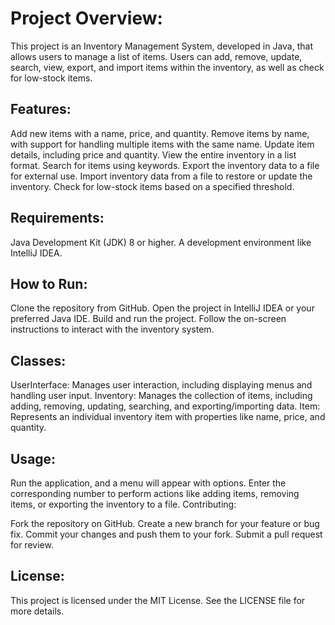 # Project Overview:

This project is an Inventory Management System, developed in Java, that allows users to manage a list of items. Users can add, remove, update, search, view, export, and import items within the inventory, as well as check for low-stock items.

## Features:

Add new items with a name, price, and quantity.
Remove items by name, with support for handling multiple items with the same name.
Update item details, including price and quantity.
View the entire inventory in a list format.
Search for items using keywords.
Export the inventory data to a file for external use.
Import inventory data from a file to restore or update the inventory.
Check for low-stock items based on a specified threshold.

## Requirements:

Java Development Kit (JDK) 8 or higher.
A development environment like IntelliJ IDEA.

## How to Run:

Clone the repository from GitHub.
Open the project in IntelliJ IDEA or your preferred Java IDE.
Build and run the project.
Follow the on-screen instructions to interact with the inventory system.

## Classes:

UserInterface: Manages user interaction, including displaying menus and handling user input.
Inventory: Manages the collection of items, including adding, removing, updating, searching, and exporting/importing data.
Item: Represents an individual inventory item with properties like name, price, and quantity.

## Usage:

Run the application, and a menu will appear with options.
Enter the corresponding number to perform actions like adding items, removing items, or exporting the inventory to a file.
Contributing:

Fork the repository on GitHub.
Create a new branch for your feature or bug fix.
Commit your changes and push them to your fork.
Submit a pull request for review.
## License:

This project is licensed under the MIT License. See the LICENSE file for more details.
